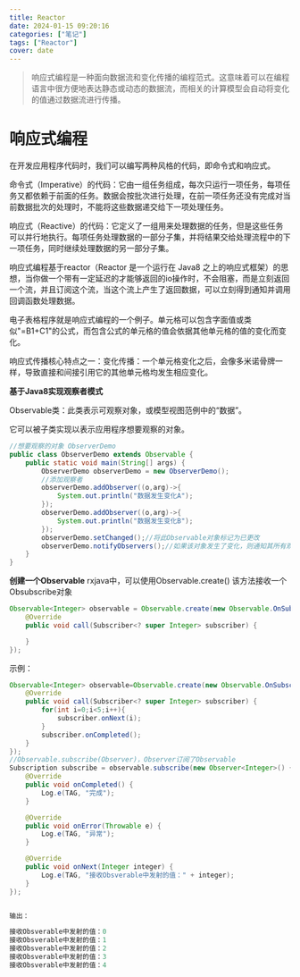 ```yaml
---
title: Reactor
date: 2024-01-15 09:20:16
categories: ["笔记"]
tags: ["Reactor"]
cover: date
---
```


> 响应式编程是一种面向数据流和变化传播的编程范式。这意味着可以在编程语言中很方便地表达静态或动态的数据流，而相关的计算模型会自动将变化的值通过数据流进行传播。
<!-- more -->

# 响应式编程
在开发应⽤程序代码时，我们可以编写两种⻛格的代码，即命令式和响应式。

命令式（Imperative）的代码：它由⼀组任务组成，每次只运⾏⼀项任务，每项任务⼜都依赖于前⾯的任务。数据会按批次进⾏处理，在前⼀项任务还没有完成对当前数据批次的处理时，不能将这些数据递交给下⼀项处理任务。

响应式（Reactive）的代码：它定义了⼀组⽤来处理数据的任务，但是这些任务可以并⾏地执⾏。每项任务处理数据的⼀部分⼦集，并将结果交给处理流程中的下⼀项任务，同时继续处理数据的另⼀部分⼦集。

响应式编程基于reactor（Reactor 是一个运行在 Java8 之上的响应式框架）的思想，当你做一个带有一定延迟的才能够返回的io操作时，不会阻塞，而是立刻返回一个流，并且订阅这个流，当这个流上产生了返回数据，可以立刻得到通知并调用回调函数处理数据。

电子表格程序就是响应式编程的一个例子。单元格可以包含字面值或类似"=B1+C1"的公式，而包含公式的单元格的值会依据其他单元格的值的变化而变化。

响应式传播核心特点之一：变化传播：一个单元格变化之后，会像多米诺骨牌一样，导致直接和间接引用它的其他单元格均发生相应变化。

**基于Java8实现观察者模式**

Observable类：此类表示可观察对象，或模型视图范例中的“数据”。

它可以被子类实现以表示应用程序想要观察的对象。

```JAVA
//想要观察的对象 ObserverDemo
public class ObserverDemo extends Observable {
    public static void main(String[] args) {
        ObserverDemo observerDemo = new ObserverDemo();
        //添加观察者
        observerDemo.addObserver((o,arg)->{
            System.out.println("数据发生变化A");
        });
        observerDemo.addObserver((o,arg)->{
            System.out.println("数据发生变化B");
        });
        observerDemo.setChanged();//将此Observable对象标记为已更改
        observerDemo.notifyObservers();//如果该对象发生了变化，则通知其所有观察者
    }
}


```
**创建一个Observable**
rxjava中，可以使用Observable.create() 该方法接收一个Obsubscribe对象
```JAVA
Observable<Integer> observable = Observable.create(new Observable.OnSubscribe<Integer>() {
    @Override
    public void call(Subscriber<? super Integer> subscriber) {

    }
});
```

示例：
```JAVA
Observable<Integer> observable=Observable.create(new Observable.OnSubscribe<Integer>() {
    @Override
    public void call(Subscriber<? super Integer> subscriber) {
        for(int i=0;i<5;i++){
            subscriber.onNext(i);
        }
        subscriber.onCompleted();
    }
});
//Observable.subscribe(Observer)，Observer订阅了Observable
Subscription subscribe = observable.subscribe(new Observer<Integer>() {
    @Override
    public void onCompleted() {
        Log.e(TAG, "完成");
    }

    @Override
    public void onError(Throwable e) {
        Log.e(TAG, "异常");
    }

    @Override
    public void onNext(Integer integer) {
        Log.e(TAG, "接收Obsverable中发射的值：" + integer);
    }
});


输出：

接收Obsverable中发射的值：0
接收Obsverable中发射的值：1
接收Obsverable中发射的值：2
接收Obsverable中发射的值：3
接收Obsverable中发射的值：4


```